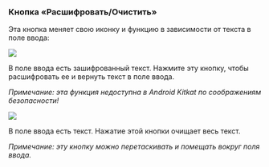 <a name="button_decrypt"></a>
### Кнопка «Расшифровать/Очистить»

Эта кнопка меняет свою иконку и функцию в зависимости от текста в поле ввода:

<div class="buttoncircle"><img src="/buttons/ic_lock_open_black_24dp.png"></img></div>

В поле ввода есть зашифрованный текст. Нажмите эту кнопку, чтобы расшифровать ее и вернуть текст в поле ввода.

*Примечание: эта функция недоступна в Android Kitkat по соображениям безопасности!*

<div class="buttoncircle"><img  src="/buttons/ic_backspace_black_24dp.png"></img></div>

В поле ввода есть текст. Нажатие этой кнопки очищает весь текст.

*Примечание: эту кнопку можно перетаскивать и помещать вокруг поля ввода.*